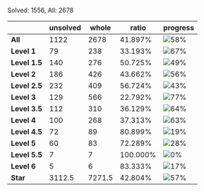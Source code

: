 Solved: 1556, All: 2678

| |unsolved|whole|ratio|progress|
|----|----|----|----|----|
|**All**| 1122 | 2678 | 41.897%| ![58%](https://progress-bar.dev/58?title=All) |
|**Level 1**| 79 | 238 | 33.193%| ![67%](https://progress-bar.dev/67?title=Level+1++)|
|**Level 1.5**| 140 | 276 | 50.725%| ![49%](https://progress-bar.dev/49?title=Level+1.5)|
|**Level 2**| 186 | 426 | 43.662%| ![56%](https://progress-bar.dev/56?title=Level+2++)|
|**Level 2.5**| 232 | 409 | 56.724%| ![43%](https://progress-bar.dev/43?title=Level+2.5)|
|**Level 3**| 129 | 566 | 22.792%| ![77%](https://progress-bar.dev/77?title=Level+3++)|
|**Level 3.5**| 112 | 310 | 36.129%| ![64%](https://progress-bar.dev/64?title=Level+3.5)|
|**Level 4**| 100 | 268 | 37.313%| ![63%](https://progress-bar.dev/63?title=Level+4++)|
|**Level 4.5**| 72 | 89 | 80.899%| ![19%](https://progress-bar.dev/19?title=Level+4.5)|
|**Level 5**| 60 | 83 | 72.289%| ![28%](https://progress-bar.dev/28?title=Level+5++)|
|**Level 5.5**| 7 | 7 | 100.000%| ![0%](https://progress-bar.dev/0?title=Level+5.5)|
|**Level 6**| 5 | 6 | 83.333%| ![17%](https://progress-bar.dev/17?title=Level+6++)|
|**Star**|3112.5 | 7271.5 |42.804%| ![57%](https://progress-bar.dev/57?title=Star) |

